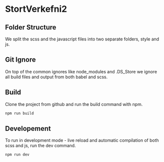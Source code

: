 # StortVerkefni2

## Folder Structure
We split the scss and the javascript files into two separate folders, style and js. 

## Git Ignore
On top of the common ignores like node_modules and .DS_Store we ignore all build files and output from both babel and scss.

## Build
Clone the project from github and run the build command with npm.
```sh
npm run build
```

## Developement
To run in development mode - live reload and automatic compilation of both scss and js, run the dev command.
```sh
npm run dev
```